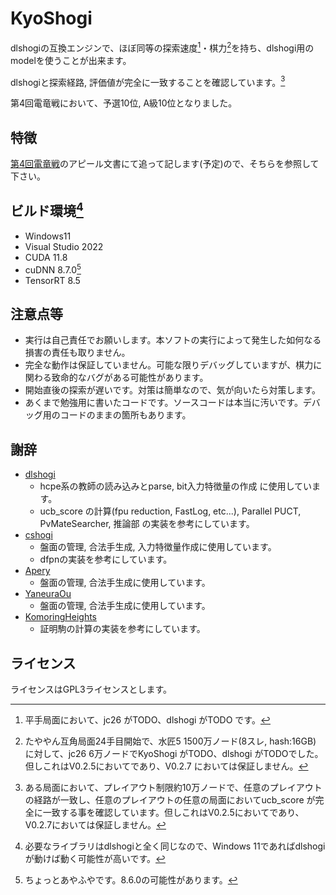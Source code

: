 # KyoShogi

dlshogiの互換エンジンで、ほぼ同等の探索速度[^search_speed]・棋力[^elo_rating]を持ち、dlshogi用のmodelを使うことが出来ます。

dlshogiと探索経路, 評価値が完全に一致することを確認しています。[^match_search_dl]

第4回電竜戦において、予選10位, A級10位となりました。

## 特徴
[第4回電竜戦](https://denryu-sen.jp/)のアピール文書にて追って記します(予定)ので、そちらを参照して下さい。

## ビルド環境[^build_env]
* Windows11
* Visual Studio 2022
* CUDA 11.8
* cuDNN 8.7.0[^cuDNN_version]
* TensorRT 8.5

## 注意点等
- 実行は自己責任でお願いします。本ソフトの実行によって発生した如何なる損害の責任も取りません。
- 完全な動作は保証していません。可能な限りデバッグしていますが、棋力に関わる致命的なバグがある可能性があります。
- 開始直後の探索が遅いです。対策は簡単なので、気が向いたら対策します。
- あくまで勉強用に書いたコードです。ソースコードは本当に汚いです。デバッグ用のコードのままの箇所もあります。

## 謝辞
* [dlshogi](https://github.com/TadaoYamaoka/DeepLearningShogi)
  - hcpe系の教師の読み込みとparse, bit入力特徴量の作成 に使用しています。
  - ucb_score の計算(fpu reduction, FastLog, etc...), Parallel PUCT, PvMateSearcher, 推論部 の実装を参考にしています。
* [cshogi](https://github.com/TadaoYamaoka/cshogi)
  - 盤面の管理, 合法手生成, 入力特徴量作成に使用しています。
  - dfpnの実装を参考にしています。
* [Apery](https://github.com/HiraokaTakuya/apery)
  - 盤面の管理, 合法手生成に使用しています。
* [YaneuraOu](https://github.com/yaneurao/YaneuraOu)
  - 盤面の管理, 合法手生成に使用しています。
* [KomoringHeights](https://github.com/komori-n/KomoringHeights)
  - 証明駒の計算の実装を参考にしています。

## ライセンス
ライセンスはGPL3ライセンスとします。

[^search_speed]:平手局面において、jc26 がTODO、dlshogi がTODO です。
[^elo_rating]: たややん互角局面24手目開始で、水匠5 1500万ノード(8スレ, hash:16GB) に対して、jc26 6万ノードでKyoShogi がTODO、dlshogi がTODOでした。但しこれはV0.2.5においてであり、V0.2.7 においては保証しません。
[^match_search_dl]: ある局面において、プレイアウト制限約10万ノードで、任意のプレイアウトの経路が一致し、任意のプレイアウトの任意の局面においてucb_score が完全に一致する事を確認しています。但しこれはV0.2.5においてであり、V0.2.7においては保証しません。
[^build_env]:必要なライブラリはdlshogiと全く同じなので、Windows 11であればdlshogi が動けば動く可能性が高いです。
[^cuDNN_version]:ちょっとあやふやです。8.6.0の可能性があります。
